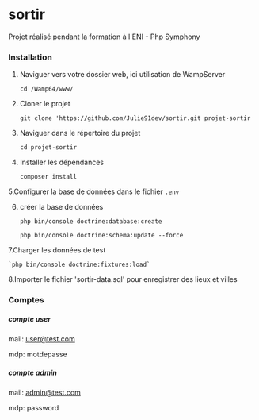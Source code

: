 # sortir
Projet réalisé pendant la formation à l'ENI - Php Symphony

### Installation

1. Naviguer vers votre dossier web, ici utilisation de WampServer

	`cd /Wamp64/www/`

2. Cloner le projet

	`git clone 'https://github.com/Julie91dev/sortir.git projet-sortir`

3. Naviguer dans le répertoire du projet

	`cd projet-sortir`

4. Installer les dépendances

	`composer install`

5.Configurer la base de données dans le fichier `.env`

6. créer la base de données

	`php bin/console doctrine:database:create`
	
	`php bin/console doctrine:schema:update --force`

7.Charger les données de test

	`php bin/console doctrine:fixtures:load`

8.Importer le fichier 'sortir-data.sql' pour enregistrer des lieux et villes


### Comptes

##### compte user
mail: user@test.com

mdp: motdepasse

##### compte admin

mail: admin@test.com

mdp: password
